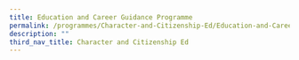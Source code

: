 ```yaml
---
title: Education and Career Guidance Programme
permalink: /programmes/Character-and-Citizenship-Ed/Education-and-Career-Guidance-Programme
description: ""
third_nav_title: Character and Citizenship Ed
---
```

